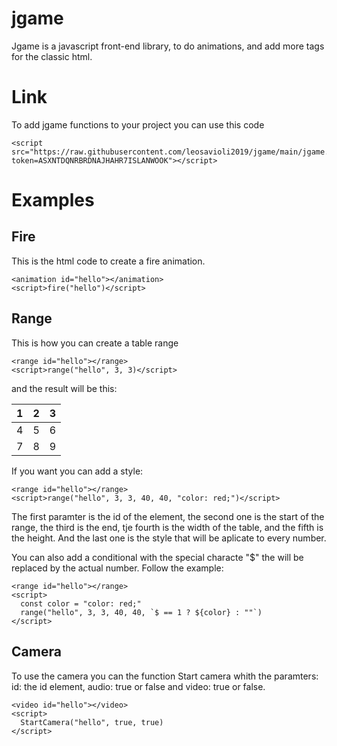 # jgame

Jgame is a javascript front-end library, to do
animations, and add more tags for the classic html.

# Link

To add jgame functions to your
project you can use this code

```
<script src="https://raw.githubusercontent.com/leosavioli2019/jgame/main/jgame.js?token=ASXNTDQNRBRDNAJHAHR7ISLANWOOK"></script>
```

# Examples

## Fire

This is the html code to create
a fire animation.

```
<animation id="hello"></animation>
<script>fire("hello")</script>
```

## Range

This is how you can create a table
range

```
<range id="hello"></range>
<script>range("hello", 3, 3)</script>
```

and the result will be this:

1|2|3
--|--|--
4|5|6
7|8|9

If you want you can add a style:

```
<range id="hello"></range>
<script>range("hello", 3, 3, 40, 40, "color: red;")</script>
```

The first paramter is the id of the element, the second
one is the start of the range, the third is the end, tje fourth
is the width of the table, and the fifth is the height. And the last
one is the style that will be aplicate to every number.

You can also add a conditional with the special characte "$" the will be replaced
by the actual number. Follow the example:

```
<range id="hello"></range>
<script>
  const color = "color: red;"
  range("hello", 3, 3, 40, 40, `$ == 1 ? ${color} : ""`)
</script>
```

## Camera

To use the camera you can the function Start camera whith the paramters:
id: the id element, audio: true or false and video: true or false.

```
<video id="hello"></video>
<script>
  StartCamera("hello", true, true)
</script>
```

